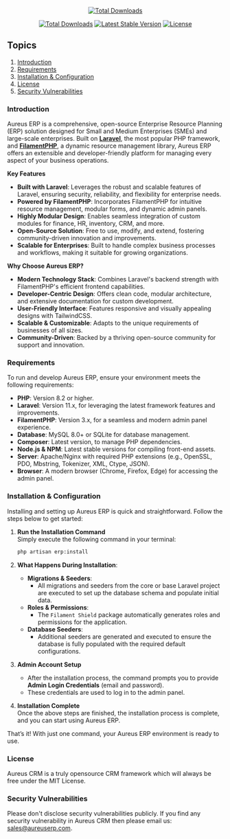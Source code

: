 <p align="center">
<a href="https://aureuserp.com"><img src="https://aureuserp.com/assets/images/logo.png" alt="Total Downloads"></a>
</p>

<p align="center">
<a href="https://packagist.org/packages/aureuserp/aureuserp"><img src="https://poser.pugx.org/aureuserp/aureuserp/d/total.svg" alt="Total Downloads"></a>
<a href="https://packagist.org/packages/aureuserp/aureuserp"><img src="https://poser.pugx.org/aureuserp/aureuserp/v/stable.svg" alt="Latest Stable Version"></a>
<a href="https://packagist.org/packages/aureuserp/aureuserp"><img src="https://poser.pugx.org/aureuserp/aureuserp/license.svg" alt="License"></a>
</p>

## Topics

1. [Introduction](#introduction)
2. [Requirements](#requirements)
3. [Installation & Configuration](#installation-and-configuration)
4. [License](#license)
5. [Security Vulnerabilities](#security-vulnerabilities)

### Introduction

Aureus ERP is a comprehensive, open-source Enterprise Resource Planning (ERP) solution designed for Small and Medium Enterprises (SMEs) and large-scale enterprises. Built on **[Laravel](https://laravel.com)**, the most popular PHP framework, and **[FilamentPHP](https://filamentphp.com)**, a dynamic resource management library, Aureus ERP offers an extensible and developer-friendly platform for managing every aspect of your business operations.

**Key Features**

-   **Built with Laravel**: Leverages the robust and scalable features of Laravel, ensuring security, reliability, and flexibility for enterprise needs.
-   **Powered by FilamentPHP**: Incorporates FilamentPHP for intuitive resource management, modular forms, and dynamic admin panels.
-   **Highly Modular Design**: Enables seamless integration of custom modules for finance, HR, inventory, CRM, and more.
-   **Open-Source Solution**: Free to use, modify, and extend, fostering community-driven innovation and improvements.
-   **Scalable for Enterprises**: Built to handle complex business processes and workflows, making it suitable for growing organizations.

**Why Choose Aureus ERP?**

-   **Modern Technology Stack**: Combines Laravel's backend strength with FilamentPHP's efficient frontend capabilities.
-   **Developer-Centric Design**: Offers clean code, modular architecture, and extensive documentation for custom development.
-   **User-Friendly Interface**: Features responsive and visually appealing designs with TailwindCSS.
-   **Scalable & Customizable**: Adapts to the unique requirements of businesses of all sizes.
-   **Community-Driven**: Backed by a thriving open-source community for support and innovation.

### Requirements

To run and develop Aureus ERP, ensure your environment meets the following requirements:

-   **PHP**: Version 8.2 or higher.
-   **Laravel**: Version 11.x, for leveraging the latest framework features and improvements.
-   **FilamentPHP**: Version 3.x, for a seamless and modern admin panel experience.
-   **Database**: MySQL 8.0+ or SQLite for database management.
-   **Composer**: Latest version, to manage PHP dependencies.
-   **Node.js & NPM**: Latest stable versions for compiling front-end assets.
-   **Server**: Apache/Nginx with required PHP extensions (e.g., OpenSSL, PDO, Mbstring, Tokenizer, XML, Ctype, JSON).
-   **Browser**: A modern browser (Chrome, Firefox, Edge) for accessing the admin panel.

### Installation & Configuration

Installing and setting up Aureus ERP is quick and straightforward. Follow the steps below to get started:

1. **Run the Installation Command**  
   Simply execute the following command in your terminal:

    ```bash
    php artisan erp:install
    ```

2. **What Happens During Installation**:

    - **Migrations & Seeders**:
        - All migrations and seeders from the core or base Laravel project are executed to set up the database schema and populate initial data.
    - **Roles & Permissions**:
        - The `Filament Shield` package automatically generates roles and permissions for the application.
    - **Database Seeders**:
        - Additional seeders are generated and executed to ensure the database is fully populated with the required default configurations.

3. **Admin Account Setup**

    - After the installation process, the command prompts you to provide **Admin Login Credentials** (email and password).
    - These credentials are used to log in to the admin panel.

4. **Installation Complete**  
   Once the above steps are finished, the installation process is complete, and you can start using Aureus ERP.

That’s it! With just one command, your Aureus ERP environment is ready to use.

### License

Aureus CRM is a truly opensource CRM framework which will always be free under the MIT License.

### Security Vulnerabilities

Please don't disclose security vulnerabilities publicly. If you find any security vulnerability in Aureus CRM then please email us: sales@aureuserp.com.
